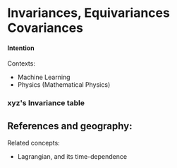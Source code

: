 # Invariances, Equivariances Covariances

#### Intention
Contexts:
* Machine Learning
* Physics (Mathematical Physics)

### xyz's Invariance table

## References and geography:

Related concepts:
* Lagrangian, and its time-dependence
